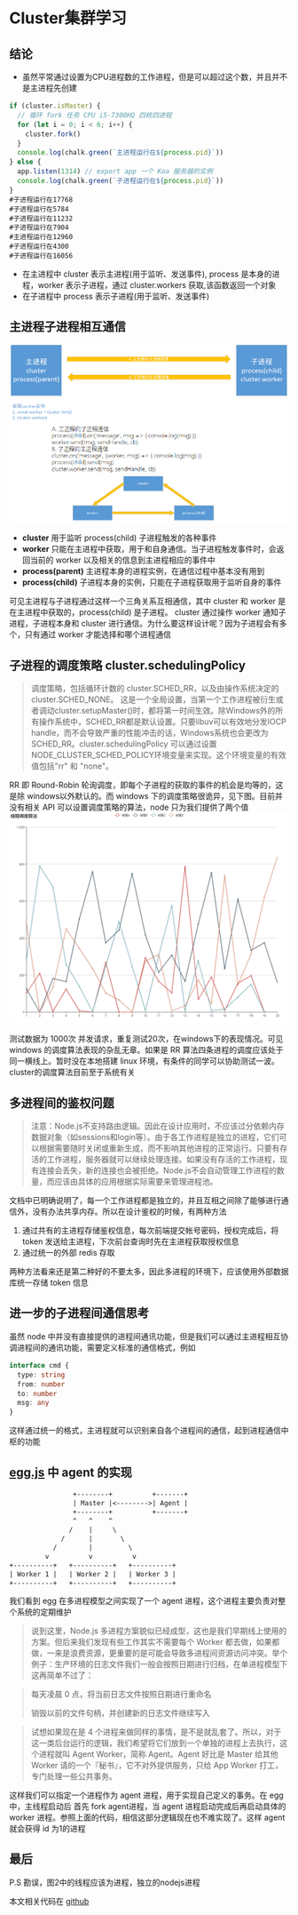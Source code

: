 # Cluster集群学习

## 结论
* 虽然平常通过设置为CPU进程数的工作进程，但是可以超过这个数，并且并不是主进程先创建
```javascript
if (cluster.isMaster) {
  // 循环 fork 任务 CPU i5-7300HQ 四核四进程
  for (let i = 0; i < 6; i++) {
    cluster.fork()
  }
  console.log(chalk.green(`主进程运行在${process.pid}`))
} else {
  app.listen(1314) // export app 一个 Koa 服务器的实例
  console.log(chalk.green(`子进程运行在${process.pid}`))
}
#子进程运行在17768
#子进程运行在5784
#子进程运行在11232
#子进程运行在7904
#主进程运行在12960
#子进程运行在4300
#子进程运行在16056
```
* 在主进程中 cluster 表示主进程(用于监听、发送事件), process 是本身的进程，worker 表示子进程，通过 cluster.workers 获取,该函数返回一个对象
* 在子进程中 process 表示子进程(用于监听、发送事件)

## 主进程子进程相互通信
![通信简图](../img/cluster.png)

* **cluster** 用于监听 process(child) 子进程触发的各种事件
* **worker** 只能在主进程中获取，用于和自身通信。当子进程触发事件时，会返回当前的 worker 以及相关的信息到主进程相应的事件中
* **process(parent)** 主进程本身的进程实例，在通信过程中基本没有用到
* **process(child)** 子进程本身的实例，只能在子进程获取用于监听自身的事件

可见主进程与子进程通过这样一个三角关系互相通信，其中 cluster 和 worker 是在主进程中获取的，process(child) 是子进程。 cluster 通过操作 worker 通知子进程，子进程本身和 cluster 进行通信。为什么要这样设计呢？因为子进程会有多个，只有通过 worker 才能选择和哪个进程通信

## 子进程的调度策略 cluster.schedulingPolicy

> 调度策略，包括循环计数的 cluster.SCHED_RR，以及由操作系统决定的cluster.SCHED_NONE。 这是一个全局设置，当第一个工作进程被衍生或者调动cluster.setupMaster()时，都将第一时间生效。除Windows外的所有操作系统中，SCHED_RR都是默认设置。只要libuv可以有效地分发IOCP handle，而不会导致严重的性能冲击的话，Windows系统也会更改为SCHED_RR。cluster.schedulingPolicy 可以通过设置NODE_CLUSTER_SCHED_POLICY环境变量来实现。这个环境变量的有效值包括"rr" 和 "none"。

RR 即 Round-Robin 轮询调度，即每个子进程的获取的事件的机会是均等的，这是除 windows以外默认的。而 windows 下的调度策略很诡异，见下图。目前并没有相关 API 可以设置调度策略的算法，node 只为我们提供了两个值
![进程调度算法](../img/进程调度算法.png)

测试数据为 1000次 并发请求，重复测试20次，在windows下的表现情况。可见 windows 的调度算法表现的杂乱无章。如果是 RR 算法四条进程的调度应该处于同一横线上。暂时没在本地搭建 linux 环境，有条件的同学可以协助测试一波。
cluster的调度算法目前至于系统有关

## 多进程间的鉴权问题
> 注意：Node.js不支持路由逻辑。因此在设计应用时，不应该过分依赖内存数据对象（如sessions和login等）。由于各工作进程是独立的进程，它们可以根据需要随时关闭或重新生成，而不影响其他进程的正常运行。只要有存活的工作进程，服务器就可以继续处理连接。如果没有存活的工作进程，现有连接会丢失，新的连接也会被拒绝。Node.js不会自动管理工作进程的数量，而应该由具体的应用根据实际需要来管理进程池。

文档中已明确说明了，每一个工作进程都是独立的，并且互相之间除了能够进行通信外，没有办法共享内存。所以在设计鉴权的时候，有两种方法
1. 通过共有的主进程存储鉴权信息，每次前端提交帐号密码，授权完成后，将 token 发送给主进程，下次前台查询时先在主进程获取授权信息
2. 通过统一的外部 redis 存取

两种方法看来还是第二种好的不要太多，因此多进程的环境下，应该使用外部数据库统一存储 token 信息

## 进一步的子进程间通信思考
虽然 node 中并没有直接提供的进程间通讯功能，但是我们可以通过主进程相互协调进程间的通讯功能，需要定义标准的通信格式，例如
```typescript
interface cmd {
  type: string
  from: number
  to: number
  msg: any
}
```
这样通过统一的格式，主进程就可以识别来自各个进程间的通信，起到进程通信中枢的功能

## [egg.js](http://eggjs.org/) 中 agent 的实现
```
                +--------+          +-------+
                | Master |<-------->| Agent |
                +--------+          +-------+
                ^   ^    ^
               /    |     \
             /      |       \
           /        |         \
         v          v          v
+----------+   +----------+   +----------+
| Worker 1 |   | Worker 2 |   | Worker 3 |
+----------+   +----------+   +----------+
```
我们看到 egg 在多进程模型之间实现了一个 agent 进程，这个进程主要负责对整个系统的定期维护
> 说到这里，Node.js 多进程方案貌似已经成型，这也是我们早期线上使用的方案。但后来我们发现有些工作其实不需要每个 Worker 都去做，如果都做，一来是浪费资源，更重要的是可能会导致多进程间资源访问冲突。举个例子：生产环境的日志文件我们一般会按照日期进行归档，在单进程模型下这再简单不过了：

>每天凌晨 0 点，将当前日志文件按照日期进行重命名
>
>销毁以前的文件句柄，并创建新的日志文件继续写入


>试想如果现在是 4 个进程来做同样的事情，是不是就乱套了。所以，对于这一类后台运行的逻辑，我们希望将它们放到一个单独的进程上去执行，这个进程就叫 Agent Worker，简称 Agent。Agent 好比是 Master 给其他 Worker 请的一个『秘书』，它不对外提供服务，只给 App Worker 打工，专门处理一些公共事务。

这样我们可以指定一个进程作为 agent 进程，用于实现自己定义的事务。在 egg 中，主线程启动后 首先 fork agent进程，当 agent 进程启动完成后再启动具体的 worker 进程。参照上面的代码，相信这部分逻辑现在也不难实现了。这样 agent 就会获得 id 为1的进程

## 最后
P.S 勘误，图2中的线程应该为进程，独立的nodejs进程

本文相关代码在 [github](../src/cluster)